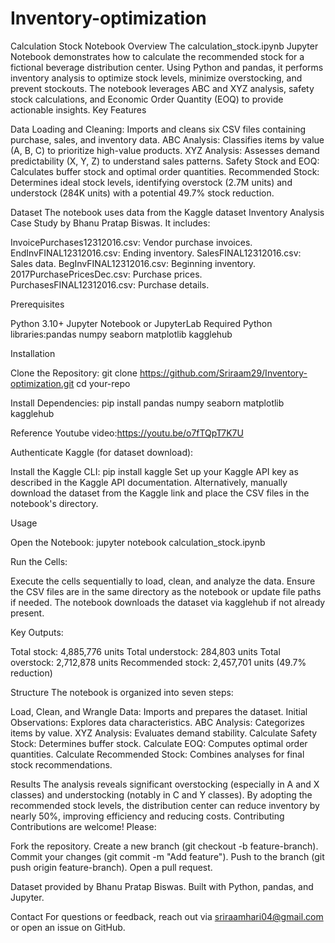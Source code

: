 # Inventory-optimization
Calculation Stock Notebook
Overview
The calculation_stock.ipynb Jupyter Notebook demonstrates how to calculate the recommended stock for a fictional beverage distribution center. Using Python and pandas, it performs inventory analysis to optimize stock levels, minimize overstocking, and prevent stockouts. The notebook leverages ABC and XYZ analysis, safety stock calculations, and Economic Order Quantity (EOQ) to provide actionable insights.
Key Features

Data Loading and Cleaning: Imports and cleans six CSV files containing purchase, sales, and inventory data.
ABC Analysis: Classifies items by value (A, B, C) to prioritize high-value products.
XYZ Analysis: Assesses demand predictability (X, Y, Z) to understand sales patterns.
Safety Stock and EOQ: Calculates buffer stock and optimal order quantities.
Recommended Stock: Determines ideal stock levels, identifying overstock (2.7M units) and understock (284K units) with a potential 49.7% stock reduction.

Dataset
The notebook uses data from the Kaggle dataset Inventory Analysis Case Study by Bhanu Pratap Biswas. It includes:

InvoicePurchases12312016.csv: Vendor purchase invoices.
EndInvFINAL12312016.csv: Ending inventory.
SalesFINAL12312016.csv: Sales data.
BegInvFINAL12312016.csv: Beginning inventory.
2017PurchasePricesDec.csv: Purchase prices.
PurchasesFINAL12312016.csv: Purchase details.

Prerequisites

Python 3.10+
Jupyter Notebook or JupyterLab
Required Python libraries:pandas
numpy
seaborn
matplotlib
kagglehub



Installation

Clone the Repository:
git clone https://github.com/Sriraam29/Inventory-optimization.git
cd your-repo


Install Dependencies:
pip install pandas numpy seaborn matplotlib kagglehub


Reference Youtube video:https://youtu.be/o7fTQpT7K7U


Authenticate Kaggle (for dataset download):

Install the Kaggle CLI: pip install kaggle
Set up your Kaggle API key as described in the Kaggle API documentation.
Alternatively, manually download the dataset from the Kaggle link and place the CSV files in the notebook's directory.



Usage

Open the Notebook:
jupyter notebook calculation_stock.ipynb


Run the Cells:

Execute the cells sequentially to load, clean, and analyze the data.
Ensure the CSV files are in the same directory as the notebook or update file paths if needed.
The notebook downloads the dataset via kagglehub if not already present.


Key Outputs:

Total stock: 4,885,776 units
Total understock: 284,803 units
Total overstock: 2,712,878 units
Recommended stock: 2,457,701 units (49.7% reduction)



Structure
The notebook is organized into seven steps:

Load, Clean, and Wrangle Data: Imports and prepares the dataset.
Initial Observations: Explores data characteristics.
ABC Analysis: Categorizes items by value.
XYZ Analysis: Evaluates demand stability.
Calculate Safety Stock: Determines buffer stock.
Calculate EOQ: Computes optimal order quantities.
Calculate Recommended Stock: Combines analyses for final stock recommendations.

Results
The analysis reveals significant overstocking (especially in A and X classes) and understocking (notably in C and Y classes). By adopting the recommended stock levels, the distribution center can reduce inventory by nearly 50%, improving efficiency and reducing costs.
Contributing
Contributions are welcome! Please:

Fork the repository.
Create a new branch (git checkout -b feature-branch).
Commit your changes (git commit -m "Add feature").
Push to the branch (git push origin feature-branch).
Open a pull request.



Dataset provided by Bhanu Pratap Biswas.
Built with Python, pandas, and Jupyter.

Contact
For questions or feedback, reach out via sriraamhari04@gmail.com or open an issue on GitHub.
